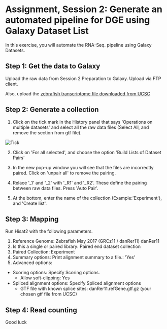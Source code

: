 Assignment, Session 2: Generate an automated pipeline for DGE using Galaxy Dataset List
================

In this exercise, you will automate the RNA-Seq. pipeline using Galaxy Datasets.

Step 1: Get the data to Galaxy
------------

Upload the raw data from Session 2 Preparation to Galaxy. Upload via FTP client.  

Also, upload the [zebrafish transcriptome file downloaded from UCSC](http://hgdownload.soe.ucsc.edu/goldenPath/danRer11/bigZips/genes/)

Step 2: Generate a collection
----------

1. Click on the tick mark in the History panel that says 'Operations on multiple datasets' and select all the raw data files (Select All, and remove the section from gtf file).

![Tick](https://github.com/sumeetpalsingh/NGS_Course/blob/master/images/Tick.png)

2. Click on 'For all selected', and choose the option 'Build Lists of Dataset Pairs'

3. In the new pop-up window you will see that the files are incorrectly paired. Click on 'unpair all' to remove the pairing.

4. Relace '_1' and '_2' with '_R1' and '_R2'. These define the pairing between raw data files. Press 'Auto Pair'.

5. At the bottom, enter the name of the collection (Example:'Experiment'), and 'Create list'.

Step 3: Mapping
----------

Run Hisat2 with the following parameters.
1. Reference Genome: Zebrafish May 2017 (GRCz11 / danRer11) danRer11
2. Is this a single or paired library: Paired end dataset collection
3. Paired Collection: Experiment
4. Summary options: Print alignment summary to a file.: 'Yes'
5. Advanced options:
  + Scoring options: Specify Scoring options.
    + Allow soft-clipping: Yes
  + Spliced alignment options: Specify Spliced alignment options
    + GTF file with known splice sites: danRer11.refGene.gtf.gz (your chosen gtf file from UCSC)

Step 4: Read counting
--------



Good luck
